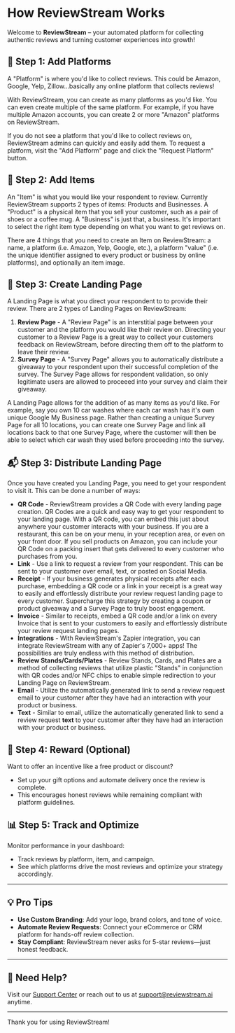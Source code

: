 # How ReviewStream Works

Welcome to **ReviewStream** – your automated platform for collecting authentic reviews and turning customer experiences into growth!

## 🚀 Step 1: Add Platforms

A "Platform" is where you'd like to collect reviews. This could be Amazon, Google, Yelp, Zillow...basically any online platform that collects reviews!

With ReviewStream, you can create as many platforms as you'd like. You can even create multiple of the same platform. For example, if you have multiple Amazon accounts, you can create 2 or more "Amazon" platforms on ReviewStream.

If you do not see a platform that you'd like to collect reviews on, ReviewStream admins can quickly and easily add them. To request a platform, visit the "Add Platform" page and click the "Request Platform" button.

## 🎯 Step 2: Add Items

An "Item" is what you would like your respondent to review. Currently ReviewStream supports 2 types of items: Products and Businesses. A "Product" is a physical item that you sell your customer, such as a pair of shoes or a coffee mug. A "Business" is just that, a business. It's important to select the right item type depending on what you want to get reviews on.

There are 4 things that you need to create an Item on ReviewStream: a name, a platform (i.e. Amazon, Yelp, Google, etc.), a platform "value" (i.e. the unique identifier assigned to every product or business by online platforms), and optionally an item image.

## 🎯 Step 3: Create Landing Page

A Landing Page is what you direct your respondent to to provide their review. There are 2 types of Landing Pages on ReviewStream:

1. **Review Page** - A "Review Page" is an interstitial page between your customer and the platform you would like their review on. Directing your customer to a Review Page is a great way to collect your customers feedback on ReviewStream, before directing them off to the platform to leave their review.
2. **Survey Page** - A "Survey Page" allows you to automatically distribute a giveaway to your respondent upon their successful completion of the survey. The Survey Page allows for respondent validation, so only legitimate users are allowed to proceeed into your survey and claim their giveaway.

A Landing Page allows for the addition of as many items as you'd like. For example, say you own 10 car washes where each car wash has it's own unique Google My Business page. Rather than creating a unique Survey Page for all 10 locations, you can create one Survey Page and link all locations back to that one Survey Page, where the customer will then be able to select which car wash they used before proceeding into the survey.

## 📬 Step 3: Distribute Landing Page

Once you have created you Landing Page, you need to get your respondent to visit it. This can be done a number of ways:

-   **QR Code** - ReviewStream provides a QR Code with every landing page creation. QR Codes are a quick and easy way to get your respondent to your landing page. With a QR code, you can embed this just about anywhere your customer interacts with your business. If you are a restaurant, this can be on your menu, in your reception area, or even on your front door. If you sell products on Amazon, you can include your QR Code on a packing insert that gets delivered to every customer who purchases from you.
-   **Link** - Use a link to request a review from your respondent. This can be sent to your customer over email, text, or posted on Social Media.
-   **Receipt** - If your business generates physical receipts after each purchase, embedding a QR code or a link in your receipt is a great way to easily and effortlessly distribute your review request landing page to every customer. Supercharge this strategy by creating a coupon or product giveaway and a Survey Page to truly boost engagement.
-   **Invoice** - Similar to receipts, embed a QR code and/or a link on every Invoice that is sent to your customers to easily and effortlessly distribute your review request landing pages.
-   **Integrations** - With ReviewStream's Zapier integration, you can integrate ReviewStream with any of Zapier's 7,000+ apps! The possibilities are truly endless with this method of distribution.
-   **Review Stands/Cards/Plates** - Review Stands, Cards, and Plates are a method of collecting reviews that utilize plastic "Stands" in conjunction with QR codes and/or NFC chips to enable simple redirection to your Landing Page on ReviewStream.
-   **Email** - Utilize the automatically generated link to send a review request email to your customer after they have had an interaction with your product or business.
-   **Text** - Similar to email, utilize the automatically generated link to send a review request **text** to your customer after they have had an interaction with your product or business.

## 🎁 Step 4: Reward (Optional)

Want to offer an incentive like a free product or discount?

-   Set up your gift options and automate delivery once the review is complete.
-   This encourages honest reviews while remaining compliant with platform guidelines.

## 📊 Step 5: Track and Optimize

Monitor performance in your dashboard:

-   Track reviews by platform, item, and campaign.
-   See which platforms drive the most reviews and optimize your strategy accordingly.

---

## 💡 Pro Tips

-   **Use Custom Branding**: Add your logo, brand colors, and tone of voice.
-   **Automate Review Requests**: Connect your eCommerce or CRM platform for hands-off review collection.
-   **Stay Compliant**: ReviewStream never asks for 5-star reviews—just honest feedback.

---

## 🧠 Need Help?

Visit our [Support Center](https://support.reviewstream.ai) or reach out to us at [support@reviewstream.ai](mailto:support@reviewstream.ai) anytime.

---

Thank you for using ReviewStream!
